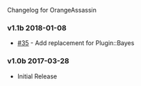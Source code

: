 Changelog for OrangeAssassin

### v1.1b 2018-01-08

 - [#35](https://github.com/SpamExperts/OrangeAssassin/issues/35) - Add replacement for Plugin::Bayes

### v1.0b 2017-03-28

 - Initial Release
